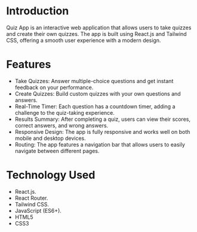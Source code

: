 # Introduction

Quiz App is an interactive web application that allows users to take quizzes and create their own quizzes. The app is built using React.js and Tailwind CSS, offering a smooth user experience with a modern design.

# Features
  * Take Quizzes: Answer multiple-choice questions and get instant feedback on your performance.
  * Create Quizzes: Build custom quizzes with your own questions and answers.
  * Real-Time Timer: Each question has a countdown timer, adding a challenge to the quiz-taking experience.  
  *  Results Summary: After completing a quiz, users can view their scores, correct answers, and wrong answers.  
  *  Responsive Design: The app is fully responsive and works well on both mobile and desktop devices.  
  *  Routing: The app features a navigation bar that allows users to easily navigate between different pages.  

# Technology Used
  * React.js.
  * React Router.
  * Tailwind CSS.  
  *  JavaScript (ES6+).
  *  HTML5
  *  CSS3
 
